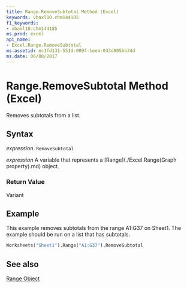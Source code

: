 ```yaml
---
title: Range.RemoveSubtotal Method (Excel)
keywords: vbaxl10.chm144185
f1_keywords:
- vbaxl10.chm144185
ms.prod: excel
api_name:
- Excel.Range.RemoveSubtotal
ms.assetid: ec1fd131-551d-009f-1eea-033d805bb34d
ms.date: 06/08/2017
---
```



# Range.RemoveSubtotal Method (Excel)

Removes subtotals from a list.


## Syntax

 _expression_. `RemoveSubtotal`

 _expression_ A variable that represents a [Range](./Excel.Range(Graph property).md) object.


### Return Value

Variant


## Example

This example removes subtotals from the range A1:G37 on Sheet1. The example should be run on a list that has subtotals.


```vb
Worksheets("Sheet1").Range("A1:G37").RemoveSubtotal
```


## See also


[Range Object](Excel.Range(objec).md)

